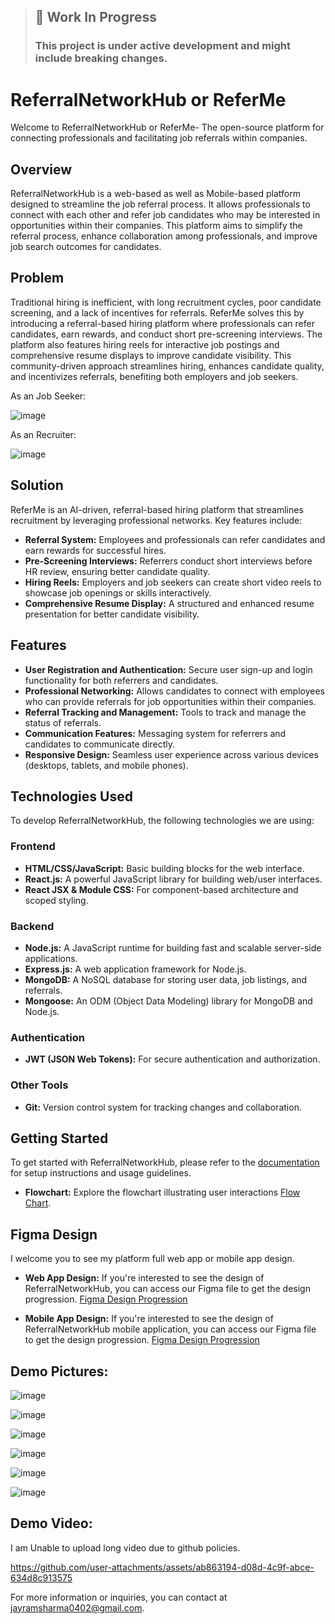 > ##  🚧 Work In Progress<br>
> ### This project is under active development and might include breaking changes.


# ReferralNetworkHub or ReferMe

Welcome to ReferralNetworkHub or ReferMe- The open-source platform for connecting professionals and facilitating job referrals within companies.

## Overview

ReferralNetworkHub is a web-based as well as Mobile-based platform designed to streamline the job referral process. It allows professionals to connect with each other and refer job candidates who may be interested in opportunities within their companies. This platform aims to simplify the referral process, enhance collaboration among professionals, and improve job search outcomes for candidates.

## Problem

Traditional hiring is inefficient, with long recruitment cycles, poor candidate screening, and a lack of incentives for referrals. ReferMe solves this by introducing a referral-based hiring platform where professionals can refer candidates, earn rewards, and conduct short pre-screening interviews. The platform also features hiring reels for interactive job postings and comprehensive resume displays to improve candidate visibility. This community-driven approach streamlines hiring, enhances candidate quality, and incentivizes referrals, benefiting both employers and job seekers.

As an Job Seeker: 

![image](https://github.com/user-attachments/assets/24c06ead-2e1f-4919-a26e-697fde502329)

As an Recruiter: 

![image](https://github.com/user-attachments/assets/d8110f95-9828-4b72-a5ba-19f6f31a3a49)

## Solution

ReferMe is an AI-driven, referral-based hiring platform that streamlines recruitment by leveraging professional networks. Key features include:

- **Referral System:** Employees and professionals can refer candidates and earn rewards for successful hires.
- **Pre-Screening Interviews:** Referrers conduct short interviews before HR review, ensuring better candidate quality.
- **Hiring Reels:** Employers and job seekers can create short video reels to showcase job openings or skills interactively.
- **Comprehensive Resume Display:** A structured and enhanced resume presentation for better candidate visibility.

## Features

- **User Registration and Authentication:** Secure user sign-up and login functionality for both referrers and candidates.
- **Professional Networking:** Allows candidates to connect with employees who can provide referrals for job opportunities within their companies.
- **Referral Tracking and Management:** Tools to track and manage the status of referrals.
- **Communication Features:** Messaging system for referrers and candidates to communicate directly.
- **Responsive Design:** Seamless user experience across various devices (desktops, tablets, and mobile phones).

## Technologies Used

To develop ReferralNetworkHub, the following technologies we are using:

### Frontend

- **HTML/CSS/JavaScript:** Basic building blocks for the web interface.
- **React.js:** A powerful JavaScript library for building web/user interfaces.
- **React JSX & Module CSS:** For component-based architecture and scoped styling.

### Backend

- **Node.js:** A JavaScript runtime for building fast and scalable server-side applications.
- **Express.js:** A web application framework for Node.js.
- **MongoDB:** A NoSQL database for storing user data, job listings, and referrals.
- **Mongoose:** An ODM (Object Data Modeling) library for MongoDB and Node.js.

### Authentication

- **JWT (JSON Web Tokens):** For secure authentication and authorization.

### Other Tools

- **Git:** Version control system for tracking changes and collaboration.

## Getting Started

To get started with ReferralNetworkHub, please refer to the [documentation](./Documentation/INSTALLATION.md) for setup instructions and usage guidelines.

- **Flowchart:** Explore the flowchart illustrating user interactions [Flow Chart](https://excalidraw.com/#json=fVIWvKMsb247NQFTL-6Kz,HWjEg-ke3HRe4l0x9cq0XQ).

## Figma Design 

I welcome you to see my platform full web app or mobile app design.

- **Web App Design:** If you're interested to see the design of ReferralNetworkHub, you can access our Figma file to get the design progression. [Figma Design Progression](https://www.figma.com/design/dpJsjrHIKQlMQfXYLTfebf/referralNetworkHub----Web-design?node-id=0-1&t=LeVcSBgwVnF9EU8P-1)

- **Mobile App Design:** If you're interested to see the design of ReferralNetworkHub mobile application, you can access our Figma file to get the design progression. [Figma Design Progression](https://www.figma.com/design/8QmSNdaw7PdOPMVGnpF9Au/ReferralNetworkHub?t=LeVcSBgwVnF9EU8P-1)

## Demo Pictures:

![image](https://github.com/user-attachments/assets/77421fdd-f759-403a-9851-351fe20a4fbb)

![image](https://github.com/user-attachments/assets/c02cf9a0-6887-46b4-be0f-57f0687884a7)

![image](https://github.com/user-attachments/assets/5af3fe82-3577-40f1-9927-51fef75edda0)

![image](https://github.com/user-attachments/assets/02a028fc-0c15-41ce-a670-4eea63310d89)

![image](https://github.com/user-attachments/assets/62b612b7-da5e-49dc-ac09-cf99e9bf8c68)

![image](https://github.com/user-attachments/assets/b21024f3-dabc-4c64-8cc9-6f0a01ca7799)

## Demo Video:

I am Unable to upload long video due to github policies.

https://github.com/user-attachments/assets/ab863194-d08d-4c9f-abce-634d8c913575

For more information or inquiries, you can contact at [jayramsharma0402@gmail.com](mailto:jayramsharma0402@gmail.com).



